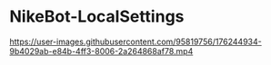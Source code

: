 # NikeBot-LocalSettings

https://user-images.githubusercontent.com/95819756/176244934-9b4029ab-e84b-4ff3-8006-2a264868af78.mp4

